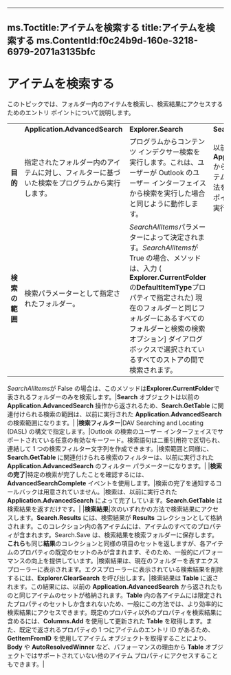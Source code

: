 

---
ms.Toctitle:アイテムを検索する
title:アイテムを検索する
ms.ContentId:f0c24b9d-160e-3218-6979-2071a3135bfc
---
# アイテムを検索する




このトピックでは、フォルダー内のアイテムを検索し、検索結果にアクセスするためのエントリ ポイントについて説明します。

|||||
|---|---|---|---|
||**Application.AdvancedSearch**|**Explorer.Search**|**Search.GetTable**|
|**目的**|指定されたフォルダー内のアイテムに対し、フィルターに基づいた検索をプログラムから実行します。|プログラムからコンテンツ インデクサー検索を実行します。これは、ユーザーが Outlook のユーザー インターフェイスから検索を実行した場合と同じように動作します。|以前の **Application.AdvancedSearch** から返された (**Table** 内の) アイテムにアクセスする効率的な方法を提供します。このエントリ ポイントでは、検索そのものは実行されません。|
|**検索の範囲**|検索パラメーターとして指定されたフォルダー。|*SearchAllItems*パラメーターによって決定されます。*SearchAllItems*が True の場合、メソッドは、入力 ( **Explorer.CurrentFolder**の**DefaultItemType**プロパティで指定された) 現在のフォルダーと同じフォルダーにあるすべてのフォルダーと検索の検索オプション] ダイアログ ボックスで選択されているすべてのストアの間で検索されます。



*SearchAllItems*が False の場合は、このメソッドは**Explorer.CurrentFolder**で表されるフォルダーのみを検索します。|**Search** オブジェクトは以前の **Application.AdvancedSearch** 操作から返されるため、**Search.GetTable** に関連付けられる検索の範囲は、以前に実行された **Application.AdvancedSearch** の検索範囲になります。|
|**検索フィルター**|DAV Searching and Locating (DASL) の構文で指定します。|Outlook の検索のユーザー インターフェイスでサポートされている任意の有効なキーワード。検索語句は二重引用符で区切られ、連結して 1 つの検索フィルター文字列を作成できます。|検索範囲と同様に、**Search.GetTable** に関連付けられる検索のフィルターは、以前に実行された **Application.AdvancedSearch** のフィルター パラメーターになります。|
|**検索の完了**|特定の検索が完了したことを確認するには、**AdvancedSearchComplete** イベントを使用します。|検索の完了を通知するコールバックは用意されていません。|検索は、以前に実行された **Application.AdvancedSearch** によって完了しています。**Search.GetTable** は検索結果を返すだけです。|
|**検索結果**|次のいずれかの方法で検索結果にアクセスします。**Search.Results** には、検索結果が **Results** コレクションとして格納されます。このコレクション内の各アイテムには、アイテムのすべてのプロパティが含まれます。Search.Save は、検索結果を検索フォルダーに保存します。**これら**も同じ**結果**のコレクションと同様の項目のセットを返しますが、各アイテムのプロパティの既定のセットのみが含まれます、そのため、一般的にパフォーマンスの向上を提供しています。|検索結果は、現在のフォルダーを表すエクスプローラーに表示されます。エクスプローラーに表示されている検索結果を削除するには、**Explorer.ClearSearch** を呼び出します。|検索結果は **Table** に返されます。この結果には、以前の **Application.AdvancedSearch** から返されたものと同じアイテムのセットが格納されます。**Table** 内の各アイテムには限定されたプロパティのセットしか含まれないため、一般にこの方法では、より効率的に検索結果にアクセスできます。既定のプロパティ以外のプロパティを検索結果に含めるには、**Columns.Add** を使用して更新された **Table** を取得します。また、既定で返されるプロパティの 1 つにアイテムのエントリ ID があるため、**GetItemFromID** を使用してアイテム オブジェクトを取得することにより、**Body** や **AutoResolvedWinner** など、パフォーマンスの理由から **Table** オブジェクトではサポートされていない他のアイテム プロパティにアクセスすることもできます。|






